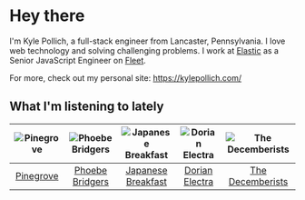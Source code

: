 # Hey there


I'm Kyle Pollich, a full-stack engineer from Lancaster, Pennsylvania. I love web technology and solving challenging problems.
I work at [Elastic](https://www.elastic.co/) as a Senior JavaScript Engineer on [Fleet](https://www.elastic.co/guide/en/fleet/current/fleet-overview.html).

For more, check out my personal site: https://kylepollich.com/

## What I'm listening to lately

<!-- begin artists -->
  |![Pinegrove](https://i.scdn.co/image/ab6761610000f17833dca482f170d638dde2cf30)|![Phoebe Bridgers](https://i.scdn.co/image/ab6761610000f178626686e362d30246e816cc5b)|![Japanese Breakfast](https://i.scdn.co/image/ab6761610000f1783a3fed0c7aa2276bedccc7fe)|![Dorian Electra](https://i.scdn.co/image/ab6761610000f17860857c01dc846983c3aa7d18)|![The Decemberists](https://i.scdn.co/image/ab6761610000f178ad12e7af41c3a1903d1273b8)|
  |:---:|:---:|:---:|:---:|:---:|
  |[Pinegrove](https://open.spotify.com/artist/2gbT6GPXMis0OAkZbEQCYB)|[Phoebe Bridgers](https://open.spotify.com/artist/1r1uxoy19fzMxunt3ONAkG)|[Japanese Breakfast](https://open.spotify.com/artist/7MoIc5s9KXolCBH1fy9kkw)|[Dorian Electra](https://open.spotify.com/artist/202HZzqKvPsMHcbwnDZx7u)|[The Decemberists](https://open.spotify.com/artist/7ITd48RbLVpUfheE7B86o2)|
<!-- end artists -->

